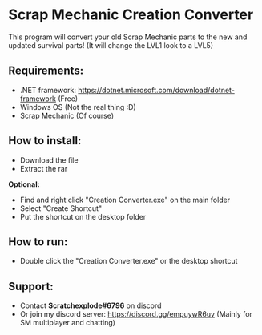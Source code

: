 # Scrap Mechanic Creation Converter
This program will convert your old Scrap Mechanic parts to the new and updated survival parts!
(It will change the LVL1 look to a LVL5)

## Requirements:
- .NET framework: https://dotnet.microsoft.com/download/dotnet-framework (Free)
- Windows OS (Not the real thing :D)
- Scrap Mechanic (Of course)

## How to install:
- Download the file
- Extract the rar

**Optional:**
- Find and right click "Creation Converter.exe" on the main folder
- Select "Create Shortcut"
- Put the shortcut on the desktop folder

## How to run:
- Double click the "Creation Converter.exe" or the desktop shortcut

## Support:
- Contact **Scratchexplode#6796** on discord
- Or join my discord server: https://discord.gg/empuywR6uv (Mainly for SM multiplayer and chatting)
